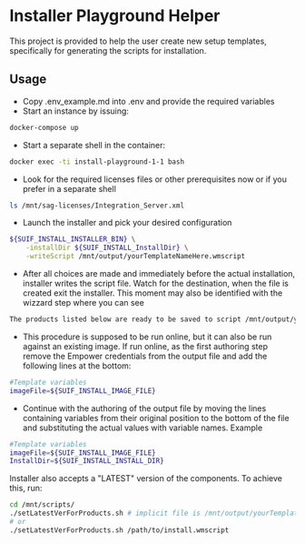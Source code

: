 # Installer Playground Helper

This project is provided to help the user create new setup templates, specifically for generating the scripts for installation.

## Usage

- Copy .env_example.md into .env and provide the required variables
- Start an instance by issuing:

```sh
docker-compose up
```

- Start a separate shell in the container:

```sh
docker exec -ti install-playground-1-1 bash
```

- Look for the required licenses files or other prerequisites now or if you prefer in a separate shell

```sh
ls /mnt/sag-licenses/Integration_Server.xml
```

- Launch the installer and pick your desired configuration

```sh
${SUIF_INSTALL_INSTALLER_BIN} \
    -installDir ${SUIF_INSTALL_InstallDir} \
    -writeScript /mnt/output/yourTemplateNameHere.wmscript
```

- After all choices are made and immediately before the actual installation, installer writes the script file. Watch for the destination, when the file is created exit the installer. This moment may also be identified with the wizzard step where you can see 

```sh
The products listed below are ready to be saved to script /mnt/output/yourTemplateNameHere.wmscript and installed.
```

- This procedure is supposed to be run online, but it can also be run against an existing image. If run online, as the first authoring step remove the Empower credentials from the output file and add the following lines at the bottom:

```sh
#Template variables
imageFile=${SUIF_INSTALL_IMAGE_FILE}
```

- Continue with the authoring of the output file by moving the lines containing variables from their original position to the bottom of the file and substituting the actual values with variable names. Example

```sh
#Template variables
imageFile=${SUIF_INSTALL_IMAGE_FILE}
InstallDir=${SUIF_INSTALL_INSTALL_DIR}
```

Installer also accepts a "LATEST" version of the components. To achieve this, run:

```sh
cd /mnt/scripts/
./setLatestVerForProducts.sh # implicit file is /mnt/output/yourTemplateNameHere.wmscript
# or
./setLatestVerForProducts.sh /path/to/install.wmscript
```
